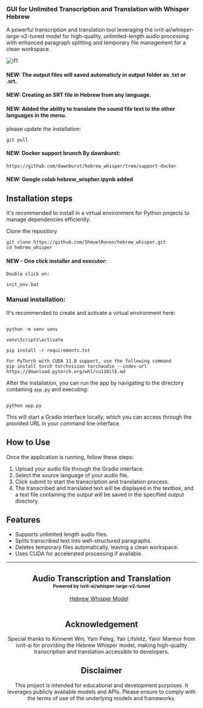 <h3>GUI for Unlimited Transcription and Translation with Whisper Hebrew</h3>

A powerful transcription and translation tool leveraging the ivrit-ai/whisper-large-v2-tuned model for high-quality, unlimited-length audio processing with enhanced paragraph splitting and temporary file management for a clean workspace.

![if1](https://github.com/ShmuelRonen/hebrew_whisper/assets/80190186/c21ae1bc-9925-4d96-83cf-b9e2aa6993ec)

#### NEW: The output files will saved automaticly in output folder as .txt or .srt.

#### NEW: Creating an SRT file in Hebrew from any language.

#### NEW: Added the ability to translate the sound file text to the other languages in the menu.
please update the installation:
```
git pull
```

#### NEW: Docker support brunch By dawnburst:
```
https://github.com/dawnburst/hebrew_whisper/tree/support-docker
```


#### NEW: Google colab hebrew_wispher.ipynb added


## Installation steps

It's recommended to install in a virtual environment for Python projects to manage dependencies efficiently.

Clone the repository

```
git clone https://github.com/ShmuelRonen/hebrew_whisper.git
cd hebrew_whisper
```

#### NEW - One click installer and executor:

```
Double click on:

init_env.bat
```

### Manual installation:

It's recommended to create and activate a virtual environment here:
```

python -m venv venv

venv\Scripts\activate

pip install -r requirements.txt

For PyTorch with CUDA 11.8 support, use the following command
pip install torch torchvision torchaudio --index-url https://download.pytorch.org/whl/cu118ilE.md
```


After the installation, you can run the app by navigating to the directory containing `app.py` and executing:
```

python app.py
```


This will start a Gradio interface locally, which you can access through the provided URL in your command line interface.

## How to Use
Once the application is running, follow these steps:
1. Upload your audio file through the Gradio interface.
2. Select the source language of your audio file.
3. Click submit to start the transcription and translation process.
4. The transcribed and translated text will be displayed in the textbox, and a text file containing the output will be saved in the specified output directory.

## Features
- Supports unlimited length audio files.
- Splits transcribed text into well-structured paragraphs.
- Deletes temporary files automatically, leaving a clean workspace.
- Uses CUDA for accelerated processing if available.

_____________

<div align="center">

<h2>Audio Transcription and Translation <br/> <span style="font-size:12px">Powered by ivrit-ai/whisper-large-v2-tuned</span> </h2>

<div>
    <a href='https://huggingface.co/ivrit-ai/whisper-large-v2-tuned' target='_blank'>Hebrew Whisper Model</a>&emsp;
</div>
<br>

## Acknowledgement
Special thanks to Kinneret Wm, Yam Peleg, Yair Lifshitz, Yanir Marmor from ivrit-ai for providing the Hebrew Whisper model,
making high-quality transcription and translation accessible to developers.

## Disclaimer
This project is intended for educational and development purposes. It leverages publicly available models and APIs. Please ensure to comply with the terms of use of the underlying models and frameworks.

